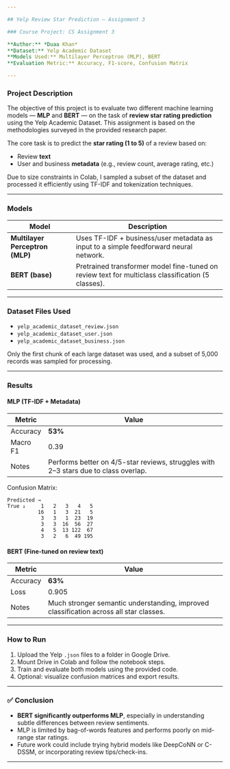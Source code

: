 ```yaml
---

## Yelp Review Star Prediction — Assignment 3

### Course Project: CS Assignment 3

**Author:** *Duaa Khan*
**Dataset:** Yelp Academic Dataset
**Models Used:** Multilayer Perceptron (MLP), BERT
**Evaluation Metric:** Accuracy, F1-score, Confusion Matrix

---
```


### Project Description

The objective of this project is to evaluate two different machine learning models — **MLP** and **BERT** — on the task of **review star rating prediction** using the Yelp Academic Dataset. This assignment is based on the methodologies surveyed in the provided research paper.

The core task is to predict the **star rating (1 to 5)** of a review based on:

* Review **text**
* User and business **metadata** (e.g., review count, average rating, etc.)

Due to size constraints in Colab, I sampled a subset of the dataset and processed it efficiently using TF-IDF and tokenization techniques.

---

### Models

| Model                           | Description                                                                                       |
| ------------------------------- | ------------------------------------------------------------------------------------------------- |
| **Multilayer Perceptron (MLP)** | Uses TF-IDF + business/user metadata as input to a simple feedforward neural network.             |
| **BERT (base)**                 | Pretrained transformer model fine-tuned on review text for multiclass classification (5 classes). |

---

### Dataset Files Used

* `yelp_academic_dataset_review.json`
* `yelp_academic_dataset_user.json`
* `yelp_academic_dataset_business.json`

Only the first chunk of each large dataset was used, and a subset of 5,000 records was sampled for processing.

---

### Results

#### **MLP (TF-IDF + Metadata)**

| Metric   | Value                                                                               |
| -------- | ----------------------------------------------------------------------------------- |
| Accuracy | **53%**                                                                             |
| Macro F1 | 0.39                                                                                |
| Notes    | Performs better on 4/5-star reviews, struggles with 2–3 stars due to class overlap. |

Confusion Matrix:

```
Predicted →
True ↓     1   2   3   4   5
          16   1   3  21   5
           3   3   1  23  19
           3   3  16  56  27
           4   5  13 122  67
           3   2   6  49 195
```

#### **BERT (Fine-tuned on review text)**

| Metric   | Value                                                                                  |
| -------- | -------------------------------------------------------------------------------------- |
| Accuracy | **63%**                                                                                |
| Loss     | 0.905                                                                                  |
| Notes    | Much stronger semantic understanding, improved classification across all star classes. |

---

### How to Run

1. Upload the Yelp `.json` files to a folder in Google Drive.
2. Mount Drive in Colab and follow the notebook steps.
3. Train and evaluate both models using the provided code.
4. Optional: visualize confusion matrices and export results.

---

### ✅ Conclusion

* **BERT significantly outperforms MLP**, especially in understanding subtle differences between review sentiments.
* MLP is limited by bag-of-words features and performs poorly on mid-range star ratings.
* Future work could include trying hybrid models like DeepCoNN or C-DSSM, or incorporating review tips/check-ins.

---
